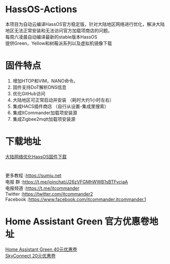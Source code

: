# HassOS-Actions

本项目为自动云编译HassOS官方稳定版，针对大陆地区网络进行优化，解决大陆地区无法正常安装和无法访问官方加载项商店的问题。   
每周六凌晨自动编译最新的stable版本HassOS    
提供Green，Yellow和树莓派系列以及虚拟机镜像下载

# 固件特点

1. 增加HTOP和VIM，NANO命令。
2. 固件支持DoT解析DNS信息
3. 优化GitHub访问
4. 大陆地区可正常启动并安装 （耗时大约1小时左右）
5. 集成HACS插件商店 （自行从设置-集成里搜索）
6. 集成ItCommander加载项安装源
7. 集成Zigbee2mqtt加载项安装源

# 下载地址

[大陆网络优化HassOS固件下载](https://hub.fgit.cf/5high/HassOS-Actions/releases)


#

更多教程    :https://sumju.net   
电报 群     :https://t.me/joinchat/J26zVFGMhWWB1sBTFvcjaA   
电报频道    :https://t.me/itcommander   
Twitter    :https://twitter.com/itcommander2   
Facebook   :https://www.facebook.com/itcommander.itcommander.1

# Home Assistant Green 官方优惠卷地址
[Home Assistant Green 40元优惠卷](http://mtw.so/5xJZXF)  
[SkyConnect 20元优惠卷](http://mtw.so/6vTGv2)
